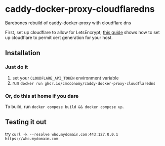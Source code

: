 # caddy-docker-proxy-cloudflaredns
Barebones rebuild of caddy-docker-proxy with cloudflare dns

First, set up cloudflare to allow for LetsEncrypt; 
[this guide](https://roelofjanelsinga.com/articles/using-caddy-ssl-with-cloudflare/) shows how to set up cloudflare to permit cert generation for your host.

## Installation

### Just do it

1. set your `CLOUDFLARE_API_TOKEN` environment variable
2. run `docker run ghcr.io/cmcconomy/caddy-docker-proxy-cloudflaredns`

### Or, do this at home if you dare

To build, run `docker compose build && docker compose up`.

## Testing it out
try `curl -k --resolve who.mydomain.com:443:127.0.0.1 https://who.mydomain.com`
